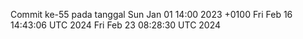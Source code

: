 Commit ke-55 pada tanggal Sun Jan 01 14:00 2023 +0100
Fri Feb 16 14:43:06 UTC 2024
Fri Feb 23 08:28:30 UTC 2024
